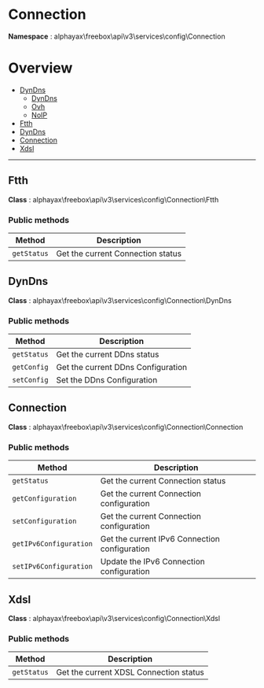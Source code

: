 
# Connection

**Namespace**  : alphayax\freebox\api\v3\services\config\Connection

# Overview

- [DynDns](./DynDns/__NAMESPACE__.md)
    - [DynDns](DynDns/__NAMESPACE__.md#DynDns)
    - [Ovh](DynDns/__NAMESPACE__.md#Ovh)
    - [NoIP](DynDns/__NAMESPACE__.md#NoIP)
- [Ftth](__NAMESPACE__.md#Ftth)
- [DynDns](__NAMESPACE__.md#DynDns)
- [Connection](__NAMESPACE__.md#Connection)
- [Xdsl](__NAMESPACE__.md#Xdsl)


---
<a name="Ftth"></a>
## Ftth

**Class**  : alphayax\freebox\api\v3\services\config\Connection\Ftth

### Public methods

| Method | Description |
|---|---|
| `getStatus` | Get the current Connection status |

<a name="DynDns"></a>
## DynDns

**Class**  : alphayax\freebox\api\v3\services\config\Connection\DynDns

### Public methods

| Method | Description |
|---|---|
| `getStatus` | Get the current DDns status |
| `getConfig` | Get the current DDns Configuration |
| `setConfig` | Set the DDns Configuration |

<a name="Connection"></a>
## Connection

**Class**  : alphayax\freebox\api\v3\services\config\Connection\Connection

### Public methods

| Method | Description |
|---|---|
| `getStatus` | Get the current Connection status |
| `getConfiguration` | Get the current Connection configuration |
| `setConfiguration` | Get the current Connection configuration |
| `getIPv6Configuration` | Get the current IPv6 Connection configuration |
| `setIPv6Configuration` | Update the IPv6 Connection configuration |

<a name="Xdsl"></a>
## Xdsl

**Class**  : alphayax\freebox\api\v3\services\config\Connection\Xdsl

### Public methods

| Method | Description |
|---|---|
| `getStatus` | Get the current XDSL Connection status |

